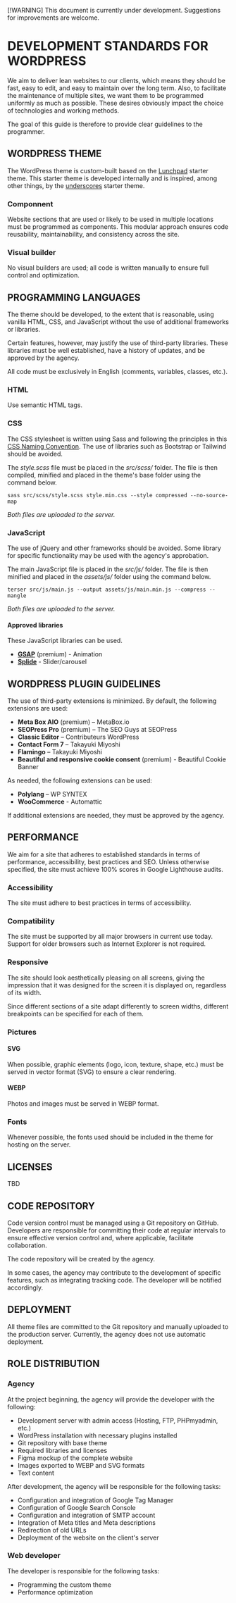 [!WARNING]
This document is currently under development. Suggestions for improvements are welcome.

# DEVELOPMENT STANDARDS FOR WORDPRESS

We aim to deliver lean websites to our clients, which means they should be fast, easy to edit, and easy to maintain over the long term. Also, to facilitate the maintenance of multiple sites, we want them to be programmed uniformly as much as possible. These desires obviously impact the choice of technologies and working methods.

The goal of this guide is therefore to provide clear guidelines to the programmer.

## WORDPRESS THEME
The WordPress theme is custom-built based on the [Lunchpad](https://github.com/NavirInc/Launchpad) starter theme. This starter theme is developed internally and is inspired, among other things, by the [underscores](https://underscores.me/) starter theme. 

### Componnent
Website sections that are used or likely to be used in multiple locations must be programmed as components. This modular approach ensures code reusability, maintainability, and consistency across the site.

### Visual builder
No visual builders are used; all code is written manually to ensure full control and optimization.


## PROGRAMMING LANGUAGES
The theme should be developed, to the extent that is reasonable, using vanilla HTML, CSS, and JavaScript without the use of additional frameworks or libraries.

Certain features, however, may justify the use of third-party libraries. These libraries must be well established, have a history of updates, and be approved by the agency.

All code must be exclusively in English (comments, variables, classes, etc.).

### HTML
Use semantic HTML tags.

### CSS
The CSS stylesheet is written using Sass and following the principles in this [CSS Naming Convention](css-naming-convention.md). The use of libraries such as Bootstrap or Tailwind should be avoided.

The *style.scss* file must be placed in the *src/scss/* folder. The file is then compiled, minified and placed in the theme's base folder using the command below.

```sass src/scss/style.scss style.min.css --style compressed --no-source-map```

*Both files are uploaded to the server.*

### JavaScript
The use of jQuery and other frameworks should be avoided. Some library for specific functionality may be used with the agency's approbation.

The main JavaScript file is placed in the *src/js/* folder. The file is then minified and placed in the *assets/js/* folder using the command below.

```terser src/js/main.js --output assets/js/main.min.js --compress --mangle```

*Both files are uploaded to the server.*

####  Approved libraries
These JavaScript libraries can be used.

- [**GSAP**](https://gsap.com/) (premium) - Animation 
- [**Splide**](https://splidejs.com/) - Slider/carousel


## WORDPRESS PLUGIN GUIDELINES
The use of third-party extensions is minimized. By default, the following extensions are used:
- **Meta Box AIO** (premium) – MetaBox.io
- **SEOPress Pro** (premium) – The SEO Guys at SEOPress
- **Classic Editor** – Contributeurs WordPress
- **Contact Form 7** – Takayuki Miyoshi
- **Flamingo** – Takayuki Miyoshi
- **Beautiful and responsive cookie consent** (premium) - Beautiful Cookie Banner

As needed, the following extensions can be used:
- **Polylang** – WP SYNTEX
- **WooCommerce** - Automattic

If additional extensions are needed, they must be approved by the agency.


## PERFORMANCE
We aim for a site that adheres to established standards in terms of performance, accessibility, best practices and SEO. Unless otherwise specified, the site must achieve 100% scores in Google Lighthouse audits.


### Accessibility
The site must adhere to best practices in terms of accessibility.

### Compatibility
The site must be supported by all major browsers in current use today. Support for older browsers such as Internet Explorer is not required.

### Responsive
The site should look aesthetically pleasing on all screens, giving the impression that it was designed for the screen it is displayed on, regardless of its width.

Since different sections of a site adapt differently to screen widths, different breakpoints can be specified for each of them.


### Pictures
#### SVG
When possible, graphic elements (logo, icon, texture, shape, etc.) must be served in vector format (SVG) to ensure a clear rendering.


#### WEBP
Photos and images must be served in WEBP format.

### Fonts
Whenever possible, the fonts used should be included in the theme for hosting on the server.

## LICENSES
TBD

## CODE REPOSITORY
Code version control must be managed using a Git repository on GitHub. Developers are responsible for committing their code at regular intervals to ensure effective version control and, where applicable, facilitate collaboration.

The code repository will be created by the agency.

In some cases, the agency may contribute to the development of specific features, such as integrating tracking code. The developer will be notified accordingly.

## DEPLOYMENT
All theme files are committed to the Git repository and manually uploaded to the production server. Currently, the agency does not use automatic deployment.


## ROLE DISTRIBUTION
### Agency
At the project beginning, the agency will provide the developer with the following:
- Development server with admin access (Hosting, FTP, PHPmyadmin, etc.)
- WordPress installation with necessary plugins installed
- Git repository with base theme
- Required libraries and licenses
- Figma mockup of the complete website
- Images exported to WEBP and SVG formats
- Text content

After development, the agency will be responsible for the following tasks:
- Configuration and integration of Google Tag Manager
- Configuration of Google Search Console
- Configuration and integration of SMTP account
- Integration of Meta titles and Meta descriptions
- Redirection of old URLs
- Deployment of the website on the client's server


### Web developer
The developer is responsible for the following tasks:
- Programming the custom theme
- Performance optimization
